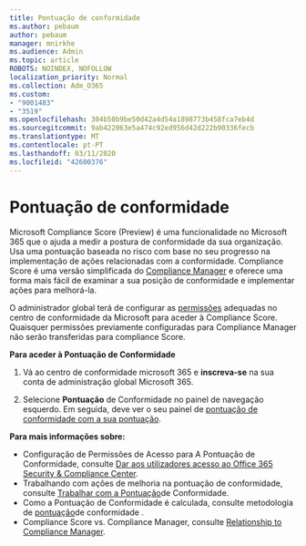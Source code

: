 ```yaml
---
title: Pontuação de conformidade
ms.author: pebaum
author: pebaum
manager: mnirkhe
ms.audience: Admin
ms.topic: article
ROBOTS: NOINDEX, NOFOLLOW
localization_priority: Normal
ms.collection: Adm_O365
ms.custom:
- "9001483"
- "3519"
ms.openlocfilehash: 304b50b9be50d42a4d54a1898773b458fca7eb4d
ms.sourcegitcommit: 9ab422063e5a474c92ed956d42d222b90336fecb
ms.translationtype: MT
ms.contentlocale: pt-PT
ms.lasthandoff: 03/11/2020
ms.locfileid: "42600376"
---
```

# <a name="compliance-score"></a>Pontuação de conformidade

Microsoft Compliance Score (Preview) é uma funcionalidade no Microsoft 365 que o ajuda a medir a postura de conformidade da sua organização. Usa uma pontuação baseada no risco com base no seu progresso na implementação de ações relacionadas com a conformidade.   Compliance Score é uma versão simplificada do [Compliance Manager](https://docs.microsoft.com/microsoft-365/compliance/compliance-manager-overview) e oferece uma forma mais fácil de examinar a sua posição de conformidade e implementar ações para melhorá-la. 

O administrador global terá de configurar as [permissões](https://docs.microsoft.com/microsoft-365/security/office-365-security/permissions-in-the-security-and-compliance-center) adequadas no centro de conformidade da Microsoft para aceder à Compliance Score.  Quaisquer permissões previamente configuradas para Compliance Manager não serão transferidas para compliance Score.

**Para aceder à Pontuação de Conformidade**

1. Vá ao centro de conformidade microsoft 365 e **inscreva-se** na sua conta de administração global Microsoft 365.

2. Selecione **Pontuação** de Conformidade no painel de navegação esquerdo. Em seguida, deve ver o seu painel de [pontuação de conformidade com a sua pontuação](https://docs.microsoft.com/microsoft-365/compliance/compliance-score-setup#understand-the-compliance-score-dashboard).
 

**Para mais informações sobre:**

- Configuração de Permissões de Acesso para A Pontuação de Conformidade, consulte [Dar aos utilizadores acesso ao Office 365 Security & Compliance Center](https://docs.microsoft.com/microsoft-365/security/office-365-security/grant-access-to-the-security-and-compliance-center).
- Trabalhando com ações de melhoria na pontuação de conformidade, consulte [Trabalhar com a Pontuação](https://docs.microsoft.com/microsoft-365/compliance/working-with-compliance-score)de Conformidade.
- Como a Pontuação de Conformidade é calculada, consulte metodologia de [pontuação](https://docs.microsoft.com/microsoft-365/compliance/compliance-score-methodology)de conformidade .
- Compliance Score vs. Compliance Manager, consulte [Relationship to Compliance Manager](https://docs.microsoft.com/microsoft-365/compliance/compliance-score#relationship-to-compliance-manager).

